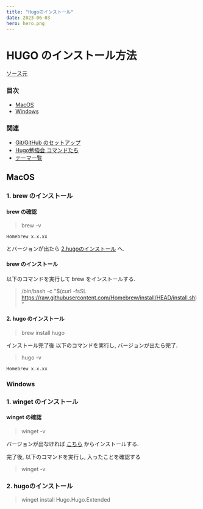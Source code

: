 ```yaml
---
title: "Hugoのインストール"
date: 2023-06-03
hero: hero.png
---
```


# HUGO のインストール方法
[ソース元](https://gohugo.io/installation/)  

### 目次
- [MacOS](#macos)
- [Windows](#windows)

### 関連
- [Git/GitHub のセットアップ](../git-setup/)
- [Hugo勉強会 コマンドたち](../hugo_study_session/)
- [テーマ一覧](https://themes.gohugo.io/)

## MacOS
### 1. brew のインストール
#### brew の確認
> brew -v

```
Homebrew x.x.xx
```
とバージョンが出たら [2.hugoのインストール](#2-hugo-のインストール) へ.

#### brew のインストール
以下のコマンドを実行して brew をインストールする.
> /bin/bash -c "$(curl -fsSL https://raw.githubusercontent.com/Homebrew/install/HEAD/install.sh)"

#### 2. hugo のインストール
> brew install hugo

インストール完了後 以下のコマンドを実行し, バージョンが出たら完了.
> hugo -v

```
Homebrew x.x.xx
```


### Windows
### 1. winget のインストール
#### winget の確認
> winget -v

バージョンが出なければ [こちら](https://www.microsoft.com/ja-jp/p/%E3%82%A2%E3%83%97%E3%83%AA-%E3%82%A4%E3%83%B3%E3%82%B9%E3%83%88%E3%83%BC%E3%83%A9%E3%83%BC/9nblggh4nns1?activetab=pivot:overviewtab) からインストールする.

完了後, 以下のコマンドを実行し, 入ったことを確認する
> winget -v

### 2. hugoのインストール
> winget install Hugo.Hugo.Extended
